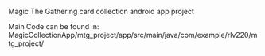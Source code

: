 Magic The Gathering card collection android app project

Main Code can be found in: MagicCollectionApp/mtg_project/app/src/main/java/com/example/rlv220/mtg_project/
